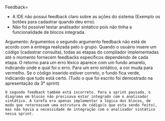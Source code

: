 Feedback=

- A IDE não possui feedback claro sobre as ações do sistema (Exemplo os botões para cadastrar quando deu erro).
- Não foi possível testar analisador sintático pois não tinha a funcionalidade de blocos integrada.

Argumento:
	Argumentos o segundo argumento feedback não está de acordo com a entrega realizada pelo o grupo. Quando o usuário insere um código (cadastrar consulta), todas as etapas do compilador implementadas até o momento fornecem feedbacks específicos dependendo de cada etapa. O retorno para um erro léxico aparece com um fundo amarelo, indicando onde e qual foi o erro. Para um erro sintático, a cor muda para vermelho. Se o código inserido estiver correto, o fundo fica verde, indicando que tudo está certo. (Tudo o que foi escrito foi demostrado na apresentação da 3° sprint)

    O segundo feedback também está incorreto. Para a sprint passada, o diagrama em blocos não precisava estar integrado com o analisador sintático. A tarefa era apenas implementar a lógica dos blocos, de modo que retornassem uma estrutura de código(o que esta sendo feito), mas não havia a necessidade de integração com o analisador sintático nessa sprint.
